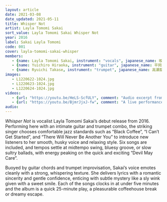 ```yaml
---
layout: article
date: 2021-03-08
date_updated: 2021-05-11
title: Whisper Not
artist: Layla Tomomi Sakai
sort_value: Layla Tomomi Sakai Whisper Not
year: 2016
label: Sakai Layla Tomomi
code: 001
cover: layla-tomomi-sakai-whisper
members:
   - {name: Layla Tomomi Sakai, instrument: "vocals", japanese_name: 坂井レイラ知美, url: "https://www.sakailaylatomomi.com/"}
   - {name: Yuichiro Hiraoka, instrument: "guitar", japanese_name: 平岡遊一郎}
   - {name: Ryuichi Takase, instrument: "trumpet", japanese_name: 高瀬龍一}
images:
   - L1220622-1024.jpg
   - L1220623-1024.jpg
   - L1220624-1024.jpg
videos: 
   - {url: "https://youtu.be/HeLS-ScfULY", comment: "Audio excerpt from “Whisper Not”, the fourth track on this album"}
   - {url: "https://youtu.be/BjmrJjxJ-fw", comment: "A live performance of Sakai Layla Tomomi"}
audio:
---
```

*Whisper Not* is vocalist Layla Tomomi Sakai’s debut release from 2016. Performing here with an intimate guitar and trumpet combo, the striking singer chooses comfortable jazz standards such as “Black Coffee”, “I Can’t Get Started”, and “There Will Never Be Another You” to introduce new listeners to her smooth, husky voice and relaxing style. Six songs are included, and tempos settle at midtempo swing, bluesy groove, or slow sultry ballads, with energy peaking on the quick and exciting “Devil May Care”.

Buoyed by guitar chords and trumpet improvisation, Sakai’s voice emotes cleanly with a strong, whispering texture. She delivers lyrics with a romantic sincerity and gentle confidence, enticing with subtle mystery like a sly wink given with a sweet smile. Each of the songs clocks in at under five minutes and the album is a quick 25-minute play, a pleasurable coffeehouse break or dreamy escape.


